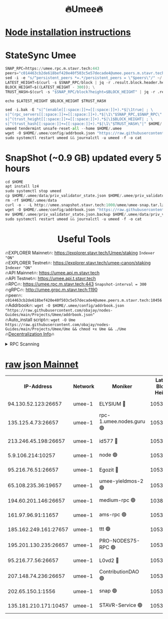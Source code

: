 <h1 align="center"> 🔥Umee🔥</h1>


[Node installation instructions](https://github.com/obajay/nodes-Guides/tree/main/Projects/Umee)
=
# StateSync Umee
```python
SNAP_RPC=https://umee.rpc.m.stavr.tech:443
peers="c014463cb2de618bef420e40f503c5e57decade4@umee.peers.m.stavr.tech:10456"
sed -i -e "s/^persistent_peers *=.*/persistent_peers = \"$peers\"/" ~/.umee/config/config.toml
LATEST_HEIGHT=$(curl -s $SNAP_RPC/block | jq -r .result.block.header.height); \
BLOCK_HEIGHT=$((LATEST_HEIGHT - 300)); \
TRUST_HASH=$(curl -s "$SNAP_RPC/block?height=$BLOCK_HEIGHT" | jq -r .result.block_id.hash)

echo $LATEST_HEIGHT $BLOCK_HEIGHT $TRUST_HASH

sed -i.bak -E "s|^(enable[[:space:]]+=[[:space:]]+).*$|\1true| ; \
s|^(rpc_servers[[:space:]]+=[[:space:]]+).*$|\1\"$SNAP_RPC,$SNAP_RPC\"| ; \
s|^(trust_height[[:space:]]+=[[:space:]]+).*$|\1$BLOCK_HEIGHT| ; \
s|^(trust_hash[[:space:]]+=[[:space:]]+).*$|\1\"$TRUST_HASH\"|" $HOME/.umee/config/config.toml
umeed tendermint unsafe-reset-all --home $HOME/.umee
wget -O $HOME/.umee/config/addrbook.json "https://raw.githubusercontent.com/obajay/nodes-Guides/main/Projects/Umee/addrbook.json"
sudo systemctl restart umeed && journalctl -u umeed -f -o cat
```
# SnapShot (~0.9 GB) updated every 5 hours
```python
cd $HOME
apt install lz4
sudo systemctl stop umeed
cp $HOME/.umee/data/priv_validator_state.json $HOME/.umee/priv_validator_state.json.backup
rm -rf $HOME/.umee/data
curl -o - -L http://umee.snapshot.stavr.tech:1000/umee/umee-snap.tar.lz4 | lz4 -c -d - | tar -x -C $HOME/.umee --strip-components 2
wget -O $HOME/.umee/config/addrbook.json "https://raw.githubusercontent.com/obajay/nodes-Guides/main/Projects/Umee/addrbook.json"
mv $HOME/.umee/priv_validator_state.json.backup $HOME/.umee/data/priv_validator_state.json
sudo systemctl restart umeed && journalctl -u umeed -f -o cat
```
 <h1 align="center"> Useful Tools</h1>

🔥EXPLORER Mainnet🔥:      https://explorer.stavr.tech/Umee/staking             `Indexer "ON"` \
🔥EXPLORER Testnet🔥:        https://explorer.stavr.tech/umee-canon/staking      `Indexer "ON"` \
🔥API Mainnet🔥:                   https://umee.api.m.stavr.tech \
🔥API Testnet🔥:                     https://umee.api.t.stavr.tech \
🔥RPC🔥:                           https://umee.rpc.m.stavr.tech:443                     `Snapshot-interval = 300` \
🔥gRPC🔥:                              http://umee.grpc.m.stavr.tech:1190 \
🔥peer🔥:                     `c014463cb2de618bef420e40f503c5e57decade4@umee.peers.m.stavr.tech:10456` \
🔥Addrbook🔥:    ```wget -O $HOME/.umee/config/addrbook.json "https://raw.githubusercontent.com/obajay/nodes-Guides/main/Projects/Umee/addrbook.json"``` \
🔥Auto_install script🔥: ```wget -O Ume https://raw.githubusercontent.com/obajay/nodes-Guides/main/Projects/Umee/Ume && chmod +x Ume && ./Ume``` \
🔥[Decentralization Info](https://github.com/obajay/StateSync-snapshots/tree/main/Projects/Umee/Decentralization)🔥

<details>
<summary>RPC Scanning</summary>

<h2 align="center"> We scan nodes in real time every 4 hours. And we provide the final result of RPC endpoints.
We cannot influence the operation of these nodes in any way. </h2>


```python
If Voting Power is higher than 0 --> then the Node is a validator of the network and may be subject to attack and be a potential threat to the chain.
```
```python
We marked such validators with a red symbol
```

</details>

[raw json Mainnet](https://rpc-check.umeem.stavr.tech/umeem/rpc-umeem-result.json)
=



<table><tr><th>IP-Address</th><th>Network</th><th>Moniker</th><th>Latest Block Height</th><th>Earliest Block Height</th><th>Catching Up</th><th>Tx Index</th><th>Voting Power</th><th>Scan Time</th></tr><tr><td>94.130.52.123:26657</td><td>umee-1</td><td>ELYSIUM 🔴</td><td>10532169</td><td>3216011</td><td>False</td><td>on</td><td>23093422</td><td>2024-02-10T14:55:35.710469878UTC</td></tr><tr><td>135.125.4.73:26657</td><td>umee-1</td><td>rpc-1.umee.nodes.guru 🟢</td><td>10532169</td><td>5167386</td><td>False</td><td>on</td><td>0</td><td>2024-02-10T14:55:35.995658691UTC</td></tr><tr><td>213.246.45.198:26657</td><td>umee-1</td><td>id577 🔴</td><td>10532156</td><td>7100001</td><td>False</td><td>on</td><td>35104852</td><td>2024-02-10T14:54:20.881715168UTC</td></tr><tr><td>5.9.106.214:10257</td><td>umee-1</td><td>node 🟢</td><td>10532165</td><td>7942001</td><td>False</td><td>on</td><td>0</td><td>2024-02-10T14:55:12.393511151UTC</td></tr><tr><td>95.216.76.51:26657</td><td>umee-1</td><td>Egozit 🔴</td><td>10532169</td><td>8262001</td><td>False</td><td>off</td><td>38498242</td><td>2024-02-10T14:55:35.345763042UTC</td></tr><tr><td>65.108.235.36:19657</td><td>umee-1</td><td>umee-yieldmos-2 🟢</td><td>10532150</td><td>9575548</td><td>False</td><td>on</td><td>0</td><td>2024-02-10T14:53:45.698686187UTC</td></tr><tr><td>194.60.201.146:26657</td><td>umee-1</td><td>medium-rpc 🟢</td><td>10384808</td><td>9984137</td><td>False</td><td>on</td><td>0</td><td>2024-02-10T14:54:27.571991904UTC</td></tr><tr><td>161.97.96.91:11657</td><td>umee-1</td><td>ams-rpc 🟢</td><td>10532172</td><td>10352001</td><td>False</td><td>on</td><td>0</td><td>2024-02-10T14:55:56.638282111UTC</td></tr><tr><td>185.162.249.161:27657</td><td>umee-1</td><td>ttt 🟢</td><td>10532163</td><td>10381617</td><td>False</td><td>on</td><td>0</td><td>2024-02-10T14:55:02.704480654UTC</td></tr><tr><td>195.201.130.235:26657</td><td>umee-1</td><td>PRO-NODES75-RPC 🟢</td><td>10532164</td><td>10432164</td><td>False</td><td>on</td><td>0</td><td>2024-02-10T14:55:09.150380822UTC</td></tr><tr><td>95.216.77.56:26657</td><td>umee-1</td><td>L0vd2 🔴</td><td>10532172</td><td>10432172</td><td>False</td><td>off</td><td>37617335</td><td>2024-02-10T14:55:54.237730732UTC</td></tr><tr><td>207.148.74.236:26657</td><td>umee-1</td><td>ContributionDAO 🟢</td><td>10532170</td><td>10484838</td><td>False</td><td>off</td><td>0</td><td>2024-02-10T14:55:43.185379591UTC</td></tr><tr><td>202.65.150.1:1556</td><td>umee-1</td><td>snap 🟢</td><td>10532164</td><td>10524071</td><td>False</td><td>on</td><td>0</td><td>2024-02-10T14:55:10.039398405UTC</td></tr><tr><td>135.181.210.171:10457</td><td>umee-1</td><td>STAVR-Service 🟢</td><td>10532170</td><td>10529701</td><td>False</td><td>on</td><td>0</td><td>2024-02-10T14:55:43.609039239UTC</td></tr></table>
